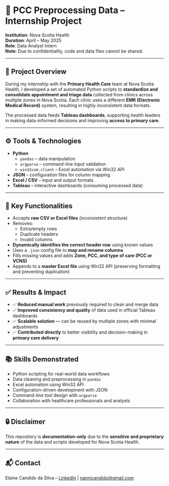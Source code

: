 # 🏥 PCC Preprocessing Data – Internship Project

**Institution**: Nova Scotia Health  
**Duration**: April – May 2025  
**Role**: Data Analyst Intern  
**Note**: Due to confidentiality, code and data files cannot be shared.

---

## 📌 Project Overview

During my internship with the **Primary Health Care** team at Nova Scotia Health, I developed a set of automated Python scripts to **standardize and consolidate appointment and triage data** collected from clinics across multiple zones in Nova Scotia. Each clinic uses a different **EMR (Electronic Medical Record)** system, resulting in highly inconsistent data formats.

The processed data feeds **Tableau dashboards**, supporting health leaders in making data-informed decisions and improving **access to primary care**.

---

## ⚙️ Tools & Technologies

- **Python**
  - `pandas` – data manipulation
  - `argparse` – command-line input validation
  - `win32com.client` – Excel automation via Win32 API
- **JSON** – configuration files for column mapping
- **Excel / CSV** – input and output formats
- **Tableau** – interactive dashboards (consuming processed data)

---

## 🧠 Key Functionalities

- Accepts **raw CSV or Excel files** (inconsistent structure)
- Removes:
  - Extra/empty rows
  - Duplicate headers
  - Invalid columns
- **Dynamically identifies the correct header row** using known values
- Uses a `.json` config file to **map and rename columns**
- Fills missing values and adds **Zone, PCC, and type of care (PCC or VCNS)**
- Appends to a **master Excel file** using Win32 API (preserving formatting and preventing duplication)

---

## ✅ Results & Impact

- ✅ **Reduced manual work** previously required to clean and merge data
- ✅ **Improved consistency and quality** of data used in official Tableau dashboards
- ✅ **Scalable solution** — can be reused by multiple zones with minimal adjustments
- ✅ **Contributed directly** to better visibility and decision-making in **primary care delivery**

---

## 📚 Skills Demonstrated

- Python scripting for real-world data workflows
- Data cleaning and preprocessing in `pandas`
- Excel automation using Win32 API
- Configuration-driven development with JSON
- Command-line tool design with `argparse`
- Collaboration with healthcare professionals and analysts

---

## 🔒 Disclaimer

This repository is **documentation-only** due to the **sensitive and proprietary nature** of the data and scripts developed for Nova Scotia Health.

---

## 📬 Contact

Elaine Candido da Silva – [LinkedIn](https://www.linkedin.com/in/elaine-da-silva-candido/) | nannicandido@gmail.com
